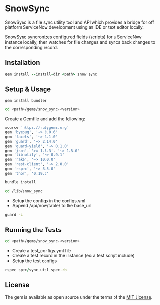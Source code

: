 # SnowSync

SnowSync is a file sync utility tool and API which provides a bridge for off platform ServiceNow development using an IDE or text editor locally.

SnowSync syncronizes configured fields (scripts) for a ServiceNow instance locally, then watches for file changes and syncs back changes to the corresponding record.

## Installation

```ruby
gem install --install-dir <path> snow_sync
```

## Setup & Usage

```ruby
gem install bundler
```

```bash
cd <path>/gems/snow_sync-<version>
```

Create a Gemfile and add the following:

```ruby
source 'https://rubygems.org'
gem 'byebug', '~> 9.0.6'
gem 'facets', '~> 3.1.0'
gem 'guard', '~> 2.14.0'
gem 'guard-yield', '~> 0.1.0'
gem 'json', '>= 1.8.3', '~> 1.8.0'
gem 'libnotify', '~> 0.9.1'
gem 'rake', '~> 10.0.0'
gem 'rest-client', '~> 2.0.0'
gem 'rspec', '~> 3.5.0'
gem 'thor', '0.19.1'
```

```bash
bundle install
```

```bash
cd /lib/snow_sync
```

* Setup the configs in the configs.yml
* Append /api/now/table/ to the base_url

```bash
guard -i
```

## Running the Tests

```bash
cd <path>/gems/snow_sync-<version>
```

* Create a test_configs.yml file
* Create a test record in the instance (ex: a test script include)
* Setup the test configs

```ruby
rspec spec/sync_util_spec.rb
```

## License

The gem is available as open source under the terms of the [MIT License](http://opensource.org/licenses/MIT).
